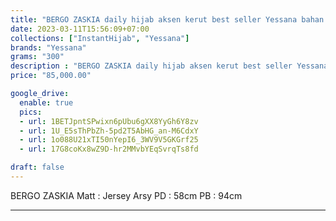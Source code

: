 ```yaml
---
title: "BERGO ZASKIA daily hijab aksen kerut best seller Yessana bahan Jersey Arsy"
date: 2023-03-11T15:56:09+07:00
collections: ["InstantHijab", "Yessana"]
brands: "Yessana"
grams: "300"
description : "BERGO ZASKIA daily hijab aksen kerut best seller Yessana bahan Jersey Arsy"
price: "85,000.00"

google_drive:
  enable: true
  pics:
  - url: 1BETJpntSPwixn6pUbu6gXX8YyGh6Y8zv
  - url: 1U_E5sThPbZh-5pd2T5AbHG_an-M6CdxY
  - url: 1o088U21xTI50nYepI6_3WV9V5GKGrf25
  - url: 17G8coKx8wZ9D-hr2MMvbYEqSvrqTs8fd

draft: false
---
```


BERGO ZASKIA
Matt : Jersey Arsy
PD : 58cm
PB : 94cm

----------   
 
